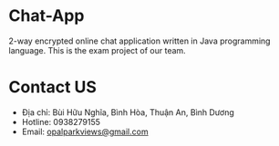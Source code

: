 # Chat-App
2-way encrypted online chat application written in Java programming language. This is the exam project of our team.

# Contact US

- Địa chỉ: Bùi Hữu Nghĩa, Bình Hòa, Thuận An, Bình Dương
- Hotline: 0938279155
- Email: opalparkviews@gmail.com
